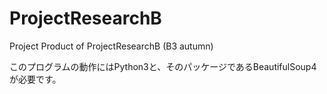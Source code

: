# ProjectResearchB
Project Product of ProjectResearchB (B3 autumn)

このプログラムの動作にはPython3と、そのパッケージであるBeautifulSoup4が必要です。
